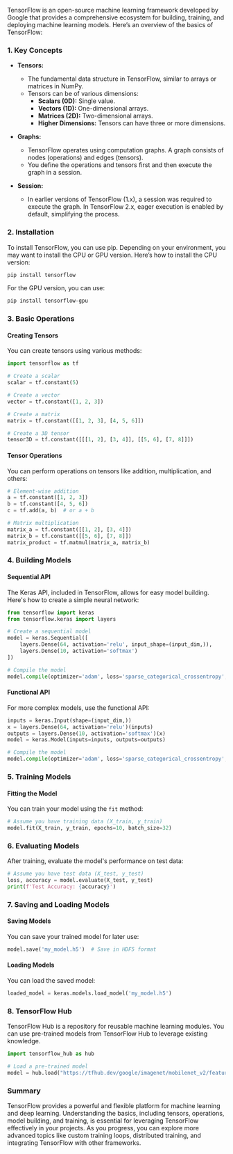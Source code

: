 TensorFlow is an open-source machine learning framework developed by Google that provides a comprehensive ecosystem for building, training, and deploying machine learning models. Here’s an overview of the basics of TensorFlow:

### 1. **Key Concepts**

- **Tensors:**
  - The fundamental data structure in TensorFlow, similar to arrays or matrices in NumPy.
  - Tensors can be of various dimensions:
    - **Scalars (0D):** Single value.
    - **Vectors (1D):** One-dimensional arrays.
    - **Matrices (2D):** Two-dimensional arrays.
    - **Higher Dimensions:** Tensors can have three or more dimensions.

- **Graphs:**
  - TensorFlow operates using computation graphs. A graph consists of nodes (operations) and edges (tensors).
  - You define the operations and tensors first and then execute the graph in a session.

- **Session:**
  - In earlier versions of TensorFlow (1.x), a session was required to execute the graph. In TensorFlow 2.x, eager execution is enabled by default, simplifying the process.

### 2. **Installation**
To install TensorFlow, you can use pip. Depending on your environment, you may want to install the CPU or GPU version. Here’s how to install the CPU version:

```bash
pip install tensorflow
```

For the GPU version, you can use:

```bash
pip install tensorflow-gpu
```

### 3. **Basic Operations**

#### Creating Tensors
You can create tensors using various methods:

```python
import tensorflow as tf

# Create a scalar
scalar = tf.constant(5)

# Create a vector
vector = tf.constant([1, 2, 3])

# Create a matrix
matrix = tf.constant([[1, 2, 3], [4, 5, 6]])

# Create a 3D tensor
tensor3D = tf.constant([[[1, 2], [3, 4]], [[5, 6], [7, 8]]])
```

#### Tensor Operations
You can perform operations on tensors like addition, multiplication, and others:

```python
# Element-wise addition
a = tf.constant([1, 2, 3])
b = tf.constant([4, 5, 6])
c = tf.add(a, b)  # or a + b

# Matrix multiplication
matrix_a = tf.constant([[1, 2], [3, 4]])
matrix_b = tf.constant([[5, 6], [7, 8]])
matrix_product = tf.matmul(matrix_a, matrix_b)
```

### 4. **Building Models**

#### Sequential API
The Keras API, included in TensorFlow, allows for easy model building. Here's how to create a simple neural network:

```python
from tensorflow import keras
from tensorflow.keras import layers

# Create a sequential model
model = keras.Sequential([
    layers.Dense(64, activation='relu', input_shape=(input_dim,)),
    layers.Dense(10, activation='softmax')
])

# Compile the model
model.compile(optimizer='adam', loss='sparse_categorical_crossentropy', metrics=['accuracy'])
```

#### Functional API
For more complex models, use the functional API:

```python
inputs = keras.Input(shape=(input_dim,))
x = layers.Dense(64, activation='relu')(inputs)
outputs = layers.Dense(10, activation='softmax')(x)
model = keras.Model(inputs=inputs, outputs=outputs)

# Compile the model
model.compile(optimizer='adam', loss='sparse_categorical_crossentropy', metrics=['accuracy'])
```

### 5. **Training Models**

#### Fitting the Model
You can train your model using the `fit` method:

```python
# Assume you have training data (X_train, y_train)
model.fit(X_train, y_train, epochs=10, batch_size=32)
```

### 6. **Evaluating Models**
After training, evaluate the model's performance on test data:

```python
# Assume you have test data (X_test, y_test)
loss, accuracy = model.evaluate(X_test, y_test)
print(f'Test Accuracy: {accuracy}')
```

### 7. **Saving and Loading Models**

#### Saving Models
You can save your trained model for later use:

```python
model.save('my_model.h5')  # Save in HDF5 format
```

#### Loading Models
You can load the saved model:

```python
loaded_model = keras.models.load_model('my_model.h5')
```

### 8. **TensorFlow Hub**
TensorFlow Hub is a repository for reusable machine learning modules. You can use pre-trained models from TensorFlow Hub to leverage existing knowledge.

```python
import tensorflow_hub as hub

# Load a pre-trained model
model = hub.load("https://tfhub.dev/google/imagenet/mobilenet_v2/feature_vector/4")
```

### Summary
TensorFlow provides a powerful and flexible platform for machine learning and deep learning. Understanding the basics, including tensors, operations, model building, and training, is essential for leveraging TensorFlow effectively in your projects. As you progress, you can explore more advanced topics like custom training loops, distributed training, and integrating TensorFlow with other frameworks.